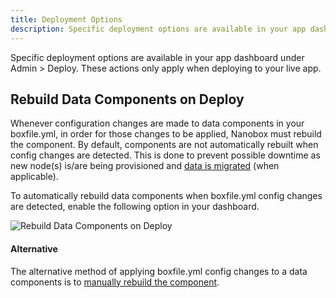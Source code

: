 ```yaml
---
title: Deployment Options
description: Specific deployment options are available in your app dashboard.
---
```


Specific deployment options are available in your app dashboard under Admin > Deploy. These actions only apply when deploying to your live app.

## Rebuild Data Components on Deploy
Whenever configuration changes are made to data components in your boxfile.yml, in order for those changes to be applied, Nanobox must rebuild the component. By default, components are not automatically rebuilt when config changes are detected. This is done to prevent possible downtime as new node(s) is/are being provisioned and [data is migrated](/data-management/data-migrations-scaling/) (when applicable).

To automatically rebuild data components when boxfile.yml config changes are detected, enable the following option in your dashboard.

![Rebuild Data Components on Deploy](/src-images/deploy-options-rebuild-data.png)

#### Alternative
The alternative method of applying boxfile.yml config changes to a data components is to [manually rebuild the component](/live-app-management/server-component-admin/#component-options).
